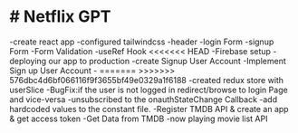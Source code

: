 <h1># Netflix GPT</h1>
 -create react app
 -configured tailwindcss
 -header
 -login Form
 -signup Form
 -Form Validation
 -useRef Hook
<<<<<<< HEAD
 -Firebase setup
 -deploying our app to production
 -create Signup User Account
 -Implement Sign up User Account
 -
=======
>>>>>>> 576dbc4d6bf066116f9f3655bf49e0329a1f6188
-created redux store with userSlice
-BugFix:if the user is not logged in redirect/browse to login Page and vice-versa
-unsubscribed to the onauthStateChange Callback
-add hardcoded values to the constant file.
-Register TMDB API & create an app & get access token 
-Get Data from TMDB
-now playing movie list API
